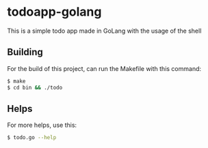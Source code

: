 # todoapp-golang


This is a simple todo app made in GoLang with the usage of the shell

## Building
For the build of this project, can run the Makefile with this command:
```bash
$ make
$ cd bin && ./todo
```

## Helps
For more helps, use this:
```bash
$ todo.go --help
```

